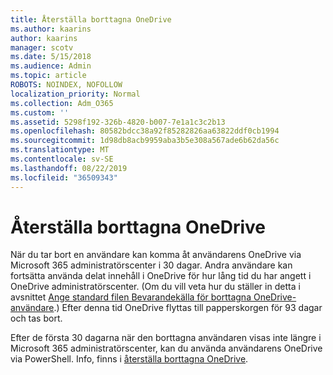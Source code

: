 ```yaml
---
title: Återställa borttagna OneDrive
ms.author: kaarins
author: kaarins
manager: scotv
ms.date: 5/15/2018
ms.audience: Admin
ms.topic: article
ROBOTS: NOINDEX, NOFOLLOW
localization_priority: Normal
ms.collection: Adm_O365
ms.custom: ''
ms.assetid: 5298f192-326b-4820-b007-7e1a1c3c2b13
ms.openlocfilehash: 80582bdcc38a92f85282826aa63822ddf0cb1994
ms.sourcegitcommit: 1d98db8acb9959aba3b5e308a567ade6b62da56c
ms.translationtype: MT
ms.contentlocale: sv-SE
ms.lasthandoff: 08/22/2019
ms.locfileid: "36509343"
---
```

# <a name="restore-a-deleted-onedrive"></a>Återställa borttagna OneDrive

När du tar bort en användare kan komma åt användarens OneDrive via Microsoft 365 administratörscenter i 30 dagar. Andra användare kan fortsätta använda delat innehåll i OneDrive för hur lång tid du har angett i OneDrive administratörscenter. (Om du vill veta hur du ställer in detta i avsnittet [Ange standard filen Bevarandekälla för borttagna OneDrive-användare](https://go.microsoft.com/fwlink/?linkid=874267).) Efter denna tid OneDrive flyttas till papperskorgen för 93 dagar och tas bort.
  
Efter de första 30 dagarna när den borttagna användaren visas inte längre i Microsoft 365 administratörscenter, kan du använda användarens OneDrive via PowerShell. Info, finns i [återställa borttagna OneDrive](https://go.microsoft.com/fwlink/?linkid=874269).
  


